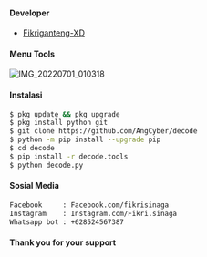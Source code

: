 #### Developer
- [Fikriganteng-XD]()
#### Menu Tools
![IMG_20220701_010318](https://user-images.githubusercontent.com/92802033/176752485-3a3c5137-91e3-4db8-a576-ef6fed9a4c86.jpg)
#### Instalasi
``` bash
$ pkg update && pkg upgrade
$ pkg install python git
$ git clone https://github.com/AngCyber/decode
$ python -m pip install --upgrade pip
$ cd decode
$ pip install -r decode.tools
$ python decode.py
```
#### Sosial Media
``` bash
Facebook     : Facebook.com/fikrisinaga
Instagram    : Instagram.com/Fikri.sinaga
Whatsapp bot : +628524567387
```
#### Thank you for your support
